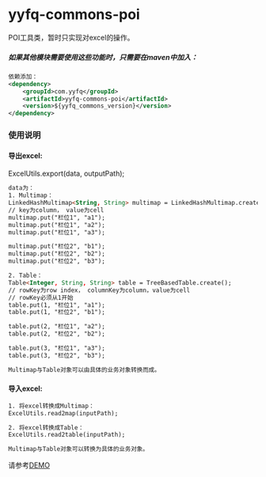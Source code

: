 # yyfq-commons-poi
POI工具类，暂时只实现对excel的操作。
##### 如果其他模块需要使用这些功能时，只需要在maven中加入：
```xml
依赖添加：
<dependency>
    <groupId>com.yyfq</groupId>
    <artifactId>yyfq-commons-poi</artifactId>
    <version>${yyfq_commons_version}</version>
</dependency>
```
	
### 使用说明
#### 导出excel:
ExcelUtils.export(data, outputPath);
```html
data为：
1. Multimap：
LinkedHashMultimap<String, String> multimap = LinkedHashMultimap.create();
// key为column， value为cell
multimap.put("栏位1", "a1");
multimap.put("栏位1", "a2");
multimap.put("栏位1", "a3");

multimap.put("栏位2", "b1");
multimap.put("栏位2", "b2");
multimap.put("栏位2", "b3");

2. Table：
Table<Integer, String, String> table = TreeBasedTable.create();
// rowKey为row index， columnKey为column，value为cell
// rowKey必须从1开始
table.put(1, "栏位1", "a1");
table.put(1, "栏位2", "b1");

table.put(2, "栏位1", "a2");
table.put(2, "栏位2", "b2");

table.put(3, "栏位1", "a3");
table.put(3, "栏位2", "b3");

Multimap与Table对象可以由具体的业务对象转换而成。
```

#### 导入excel: 
```html
1. 将excel转换成Multimap：
ExcelUtils.read2map(inputPath);

2. 将excel转换成Table：
ExcelUtils.read2table(inputPath);

Multimap与Table对象可以转换为具体的业务对象。
```

请参考[DEMO](src/test/java/com/yyfq/commons/poi/excel)